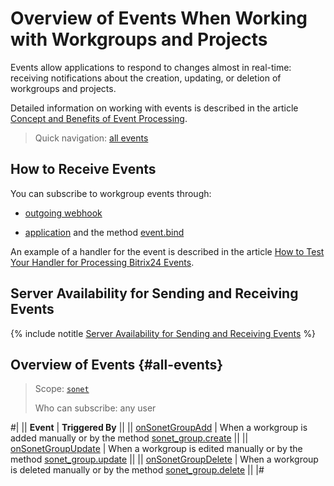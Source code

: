 # Overview of Events When Working with Workgroups and Projects

Events allow applications to respond to changes almost in real-time: receiving notifications about the creation, updating, or deletion of workgroups and projects.

Detailed information on working with events is described in the article [Concept and Benefits of Event Processing](../../events/index.md).

> Quick navigation: [all events](#all-events)

## How to Receive Events

You can subscribe to workgroup events through:

-  [outgoing webhook](../../../local-integrations/local-webhooks.md)

-  [application](../../../settings/app-installation/index.md) and the method [event.bind](../../events/event-bind.md)

An example of a handler for the event is described in the article [How to Test Your Handler for Processing Bitrix24 Events](../../events/test-handler.md).

## Server Availability for Sending and Receiving Events

{% include notitle [Server Availability for Sending and Receiving Events](../../../_includes/events-index.md) %}

## Overview of Events {#all-events}

> Scope: [`sonet`](../../scopes/permissions.md)
>
> Who can subscribe: any user

#|
|| **Event** | **Triggered By** ||
|| [onSonetGroupAdd](./on-sonet-group-add.md) | When a workgroup is added manually or by the method [sonet_group.create](../sonet-group-create.md) ||
|| [onSonetGroupUpdate](./on-sonet-group-update.md) | When a workgroup is edited manually or by the method [sonet_group.update](../sonet-group-update.md) ||
|| [onSonetGroupDelete](./on-sonet-group-delete.md) | When a workgroup is deleted manually or by the method [sonet_group.delete](../sonet-group-delete.md) ||
|#